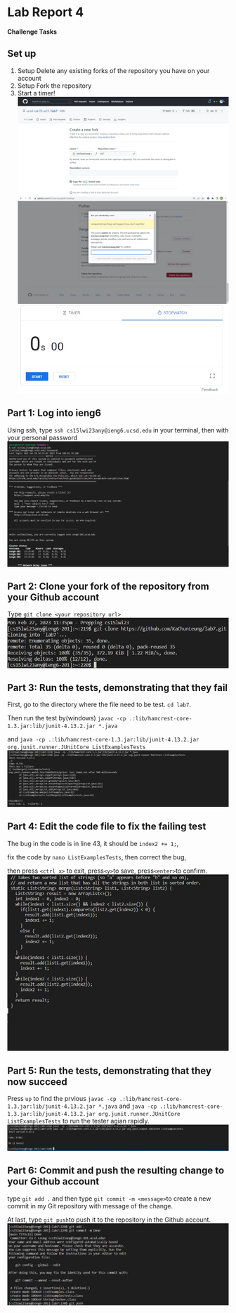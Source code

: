 # Lab Report 4
**Challenge Tasks**
## Set up
1. Setup Delete any existing forks of the repository you have on your account
2. Setup Fork the repository
3. Start a timer!
![Image](screenshots/lab4_sc/123.jpg)
![Image](screenshots/lab4_sc/2.jpg)
![Image](screenshots/lab4_sc/timer.jpg)

## Part 1: Log into ieng6
Using ssh, type ``ssh cs15lwi23any@ieng6.ucsd.edu`` in your terminal, then with your personal password
![Image](screenshots/lab4_sc/login.jpg)
## Part 2: Clone your fork of the repository from your Github account
Type ``git clone <your repository url>``
![Image](screenshots/lab4_sc/gitclone.jpg)
## Part 3: Run the tests, demonstrating that they fail
First, go to the directory where the file need to be test. ``cd lab7``. 

Then run the test by(windows) ``javac -cp .:lib/hamcrest-core-1.3.jar:lib/junit-4.13.2.jar *.java``

and ``java -cp .:lib/hamcrest-core-1.3.jar:lib/junit-4.13.2.jar org.junit.runner.JUnitCore ListExamplesTests``
![Image](screenshots/lab4_sc/testfailed.jpg)
## Part 4: Edit the code file to fix the failing test
The bug in the code is in line 43, it should be ``index2 += 1;``, 

fix the code by ``nano ListExamplesTests``, then correct the bug,

then press ``<ctrl x>`` to exit, press``<y>``to save, press``<enter>``to confirm.
![Image](screenshots/lab4_sc/nano.jpg)
## Part 5: Run the tests, demonstrating that they now succeed
Press `up` to find the prvious ``javac -cp .:lib/hamcrest-core-1.3.jar:lib/junit-4.13.2.jar *.java`` and ``java -cp .:lib/hamcrest-core-1.3.jar:lib/junit-4.13.2.jar org.junit.runner.JUnitCore ListExamplesTests``
to run the tester agian rapidly.
![Image](screenshots/lab4_sc/testrun.jpg)
## Part 6: Commit and push the resulting change to your Github account
type ``git add .`` and then type ``git commit -m <message>``to create a new commit in my Git repository with message of the change. 

At last, type ``git push``to push it to the repository in the Github account.
![Image](screenshots/lab4_sc/push.jpg)
